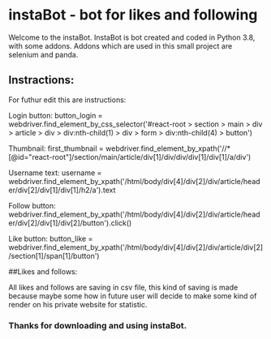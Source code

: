 # instaBot - bot for likes and following

Welcome to the instaBot. InstaBot is bot created and coded in Python 3.8, with some addons. Addons which are used in this small project are selenium and panda. 

## Instractions:
For futhur edit this are instructions:

Login button: 
  button_login = webdriver.find_element_by_css_selector('#react-root > section > main > div > article > div > div:nth-child(1) > div > form > div:nth-child(4) > button')
  
Thumbnail:
  first_thumbnail = webdriver.find_element_by_xpath('//*[@id="react-root"]/section/main/article/div[1]/div/div/div[1]/div[1]/a/div')

Username text:
  username = webdriver.find_element_by_xpath('/html/body/div[4]/div[2]/div/article/header/div[2]/div[1]/div[1]/h2/a').text

Follow button:
  webdriver.find_element_by_xpath('/html/body/div[4]/div[2]/div/article/header/div[2]/div[1]/div[2]/button').click()

Like button:
  button_like = webdriver.find_element_by_xpath('/html/body/div[4]/div[2]/div/article/div[2]/section[1]/span[1]/button')

##Likes and follows:

All likes and follows are saving in csv file, this kind of saving is made because maybe some how in future user will decide to make some kind of render on his private website for statistic.

### Thanks for downloading and using instaBot.

